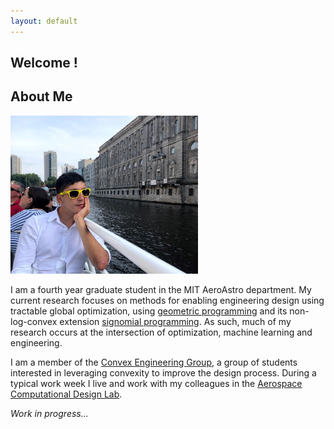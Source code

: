 ```yaml
---
layout: default
---
```


## Welcome !

## About Me

<img src="data/me-cropped.jpg" width="300">

I am a fourth year graduate student in the MIT AeroAstro department. 
My current research focuses on methods for enabling engineering design
using tractable global optimization, using [geometric
 programming](https://gpkit.readthedocs.io/en/latest/gp101.html)
and its non-log-convex extension [signomial 
programming](https://gpkit.readthedocs.io/en/latest/signomialprogramming.html).
As such, much of my research occurs at the intersection of optimization, 
machine learning and engineering. 

I am a member of the [Convex Engineering Group](https://convex.mit.edu/), 
a group of students interested in leveraging convexity to improve
the design process. During a typical work week I live and work
with my colleagues in
the [Aerospace Computational Design Lab](http://acdl-web.mit.edu/). 

_Work in progress..._
